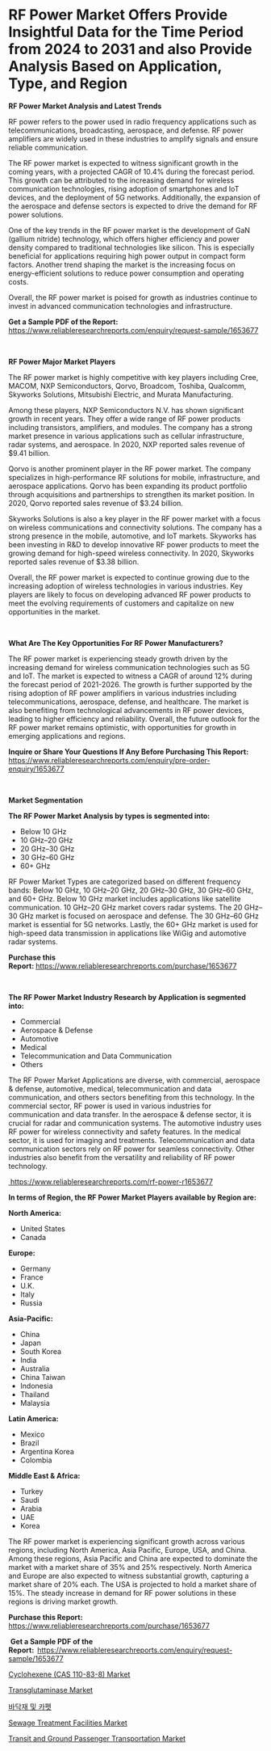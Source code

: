 <p><h1>RF Power Market Offers Provide Insightful Data for the Time Period from 2024 to 2031 and also Provide Analysis Based on Application, Type, and Region</h1></p><p><strong>RF Power Market Analysis and Latest Trends</strong></p>
<p><p>RF power refers to the power used in radio frequency applications such as telecommunications, broadcasting, aerospace, and defense. RF power amplifiers are widely used in these industries to amplify signals and ensure reliable communication.</p><p>The RF power market is expected to witness significant growth in the coming years, with a projected CAGR of 10.4% during the forecast period. This growth can be attributed to the increasing demand for wireless communication technologies, rising adoption of smartphones and IoT devices, and the deployment of 5G networks. Additionally, the expansion of the aerospace and defense sectors is expected to drive the demand for RF power solutions.</p><p>One of the key trends in the RF power market is the development of GaN (gallium nitride) technology, which offers higher efficiency and power density compared to traditional technologies like silicon. This is especially beneficial for applications requiring high power output in compact form factors. Another trend shaping the market is the increasing focus on energy-efficient solutions to reduce power consumption and operating costs.</p><p>Overall, the RF power market is poised for growth as industries continue to invest in advanced communication technologies and infrastructure.</p></p>
<p><strong>Get a Sample PDF of the Report:&nbsp;</strong> <a href="https://www.reliableresearchreports.com/enquiry/request-sample/1653677">https://www.reliableresearchreports.com/enquiry/request-sample/1653677</a></p>
<p>&nbsp;</p>
<p><strong>RF Power Major Market Players</strong></p>
<p><p>The RF power market is highly competitive with key players including Cree, MACOM, NXP Semiconductors, Qorvo, Broadcom, Toshiba, Qualcomm, Skyworks Solutions, Mitsubishi Electric, and Murata Manufacturing. </p><p>Among these players, NXP Semiconductors N.V. has shown significant growth in recent years. They offer a wide range of RF power products including transistors, amplifiers, and modules. The company has a strong market presence in various applications such as cellular infrastructure, radar systems, and aerospace. In 2020, NXP reported sales revenue of $9.41 billion.</p><p>Qorvo is another prominent player in the RF power market. The company specializes in high-performance RF solutions for mobile, infrastructure, and aerospace applications. Qorvo has been expanding its product portfolio through acquisitions and partnerships to strengthen its market position. In 2020, Qorvo reported sales revenue of $3.24 billion.</p><p>Skyworks Solutions is also a key player in the RF power market with a focus on wireless communications and connectivity solutions. The company has a strong presence in the mobile, automotive, and IoT markets. Skyworks has been investing in R&D to develop innovative RF power products to meet the growing demand for high-speed wireless connectivity. In 2020, Skyworks reported sales revenue of $3.38 billion.</p><p>Overall, the RF power market is expected to continue growing due to the increasing adoption of wireless technologies in various industries. Key players are likely to focus on developing advanced RF power products to meet the evolving requirements of customers and capitalize on new opportunities in the market.</p></p>
<p>&nbsp;</p>
<p><strong>What Are The Key Opportunities For RF Power Manufacturers?</strong></p>
<p><p>The RF power market is experiencing steady growth driven by the increasing demand for wireless communication technologies such as 5G and IoT. The market is expected to witness a CAGR of around 12% during the forecast period of 2021-2026. The growth is further supported by the rising adoption of RF power amplifiers in various industries including telecommunications, aerospace, defense, and healthcare. The market is also benefiting from technological advancements in RF power devices, leading to higher efficiency and reliability. Overall, the future outlook for the RF power market remains optimistic, with opportunities for growth in emerging applications and regions.</p></p>
<p><strong>Inquire or Share Your Questions If Any Before Purchasing This Report:</strong> <a href="https://www.reliableresearchreports.com/enquiry/pre-order-enquiry/1653677">https://www.reliableresearchreports.com/enquiry/pre-order-enquiry/1653677</a></p>
<p>&nbsp;</p>
<p><strong>Market Segmentation</strong></p>
<p><strong>The RF Power Market Analysis by types is segmented into:</strong></p>
<p><ul><li>Below 10 GHz</li><li>10 GHz–20 GHz</li><li>20 GHz–30 GHz</li><li>30 GHz–60 GHz</li><li>60+ GHz</li></ul></p>
<p><p>RF Power Market Types are categorized based on different frequency bands: Below 10 GHz, 10 GHz–20 GHz, 20 GHz–30 GHz, 30 GHz–60 GHz, and 60+ GHz. Below 10 GHz market includes applications like satellite communication. 10 GHz–20 GHz market covers radar systems. The 20 GHz–30 GHz market is focused on aerospace and defense. The 30 GHz–60 GHz market is essential for 5G networks. Lastly, the 60+ GHz market is used for high-speed data transmission in applications like WiGig and automotive radar systems.</p></p>
<p><strong>Purchase this Report:&nbsp;</strong><a href="https://www.reliableresearchreports.com/purchase/1653677">https://www.reliableresearchreports.com/purchase/1653677</a></p>
<p>&nbsp;</p>
<p><strong>The RF Power Market Industry Research by Application is segmented into:</strong></p>
<p><ul><li>Commercial</li><li>Aerospace & Defense</li><li>Automotive</li><li>Medical</li><li>Telecommunication and Data Communication</li><li>Others</li></ul></p>
<p><p>The RF Power Market Applications are diverse, with commercial, aerospace & defense, automotive, medical, telecommunication and data communication, and others sectors benefiting from this technology. In the commercial sector, RF power is used in various industries for communication and data transfer. In the aerospace & defense sector, it is crucial for radar and communication systems. The automotive industry uses RF power for wireless connectivity and safety features. In the medical sector, it is used for imaging and treatments. Telecommunication and data communication sectors rely on RF power for seamless connectivity. Other industries also benefit from the versatility and reliability of RF power technology.</p></p>
<p><a href="https://www.reliableresearchreports.com/rf-power-r1653677">&nbsp;https://www.reliableresearchreports.com/rf-power-r1653677</a></p>
<p><strong>In terms of Region, the RF Power Market Players available by Region are:</strong></p>
<p>
    <p> <strong> North America: </strong>
        <ul>
            <li>United States</li>
            <li>Canada</li>
        </ul>
        </p> 
    <p> <strong> Europe: </strong>
        <ul>
            <li>Germany</li>
            <li>France</li>
            <li>U.K.</li>
            <li>Italy</li>
            <li>Russia</li>
        </ul>
        </p> 
    <p> <strong> Asia-Pacific: </strong>
        <ul>
            <li>China</li>
            <li>Japan</li>
            <li>South Korea</li>
            <li>India</li>
            <li>Australia</li>
            <li>China Taiwan</li>
            <li>Indonesia</li>
            <li>Thailand</li>
            <li>Malaysia</li>
        </ul>
        </p> 
    <p> <strong> Latin America: </strong>
        <ul>
            <li>Mexico</li>
            <li>Brazil</li>
            <li>Argentina Korea</li>
            <li>Colombia</li>
        </ul>
        </p> 
    <p> <strong> Middle East & Africa: </strong>
        <ul>
            <li>Turkey</li>
            <li>Saudi</li>
            <li>Arabia</li>
            <li>UAE</li>
            <li>Korea</li>
        </ul>
    </p>
    </p>
<p><p>The RF power market is experiencing significant growth across various regions, including North America, Asia Pacific, Europe, USA, and China. Among these regions, Asia Pacific and China are expected to dominate the market with a market share of 35% and 25% respectively. North America and Europe are also expected to witness substantial growth, capturing a market share of 20% each. The USA is projected to hold a market share of 15%. The steady increase in demand for RF power solutions in these regions is driving market growth.</p></p>
<p><strong>Purchase this Report: </strong><a href="https://www.reliableresearchreports.com/purchase/1653677">https://www.reliableresearchreports.com/purchase/1653677</a></p>
<p>&nbsp;<strong>Get a Sample PDF of the Report:&nbsp;&nbsp;</strong><a href="https://www.reliableresearchreports.com/enquiry/request-sample/1653677">https://www.reliableresearchreports.com/enquiry/request-sample/1653677</a></p>
<p><strong></strong></p>
<p><p><a href="https://issuu.com/reportprime-2/docs/cyclohexene-cas-110-83-8-market-size-2030.pptx">Cyclohexene (CAS 110-83-8) Market</a></p><p><a href="https://www.linkedin.com/pulse/transglutaminase-market-size-outlook-forecast-2024-2031-startagem-kxnrc">Transglutaminase Market</a></p><p><a href="https://github.com/durgin521/Market-Research-Report-List-1/blob/main/208531349155.md">바닥재 및 카펫</a></p><p><a href="https://github.com/seekum/Market-Research-Report-List-2/blob/main/sewage-treatment-facilities-market.md">Sewage Treatment Facilities Market</a></p><p><a href="https://github.com/timeliteaut/Market-Research-Report-List-2/blob/main/transit-and-ground-passenger-transportation-market.md">Transit and Ground Passenger Transportation Market</a></p></p>